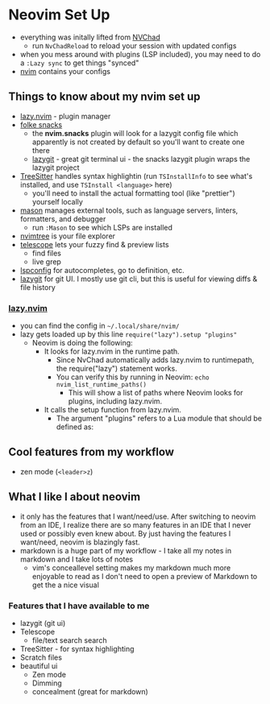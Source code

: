 # Neovim Set Up

- everything was initally lifted from [NVChad](https://nvchad.com/)
  - run `NvChadReload` to reload your session with updated configs
- when you mess around with plugins (LSP included), you may need to do a `:Lazy sync` to get things "synced"
- [nvim](../nvim/.config/nvim/) contains your configs

## Things to know about my nvim set up

- [lazy.nvim](https://github.com/folke/lazy.nvim) - plugin manager
- [folke snacks](https://github.com/folke/snacks.nvim)
  - the **nvim.snacks** plugin will look for a lazygit config file which apparently is not created by default so you'll want to create one there
  - [lazygit](https://github.com/jesseduffield/lazygit) - great git terminal ui - the snacks lazygit plugin wraps the lazygit project
- [TreeSitter](https://github.com/nvim-treesitter/nvim-treesitter) handles syntax highlightin (run `TSInstallInfo` to see what's installed, and use `TSInstall <language>` here)
  - you'll need to install the actual formatting tool (like "prettier") yourself locally
- [mason]() manages external tools, such as language servers, linters, formatters, and debugger
  - run `:Mason` to see which LSPs are installed
- [nvimtree](https://github.com/nvim-tree/nvim-tree.lua) is your file explorer
- [telescope](https://github.com/nvim-telescope/telescope.nvim) lets your fuzzy find & preview lists
  - find files
  - live grep
- [lspconfig](../nvim/.config/nvim/lua/configs/lspconfig.lua) for autocompletes, go to definition, etc.
- [lazygit](https://github.com/jesseduffield/lazygit) for git UI. I mostly use git cli, but this is useful for viewing diffs & file history

### [lazy.nvim](https://github.com/folke/lazy.nvim)

- you can find the config in `~/.local/share/nvim/`
- lazy gets loaded up by this line `require("lazy").setup "plugins"`
  - Neovim is doing the following:
    - It looks for lazy.nvim in the runtime path.
      - Since NvChad automatically adds lazy.nvim to runtimepath, the require("lazy") statement works.
      - You can verify this by running in Neovim: `echo nvim_list_runtime_paths()`
        - This will show a list of paths where Neovim looks for plugins, including lazy.nvim.
    - It calls the setup function from lazy.nvim.
      - The argument "plugins" refers to a Lua module that should be defined as:

## Cool features from my workflow

- zen mode (`<leader>z`)

## What I like I about neovim

- it only has the features that I want/need/use. After switching to neovim from an IDE, I realize there are so many features in an IDE that I never used or possibly even knew about. By just having the features I want/need, neovim is blazingly fast.
- markdown is a huge part of my workflow - I take all my notes in markdown and I take lots of notes
  - vim's conceallevel setting makes my markdown much more enjoyable to read as I don't need to open a preview of Markdown to get the a nice visual

### Features that I have available to me

- lazygit (git ui)
- Telescope
  - file/text search search
- TreeSitter - for syntax highlighting
- Scratch files
- beautiful ui
  - Zen mode
  - Dimming
  - concealment (great for markdown)
